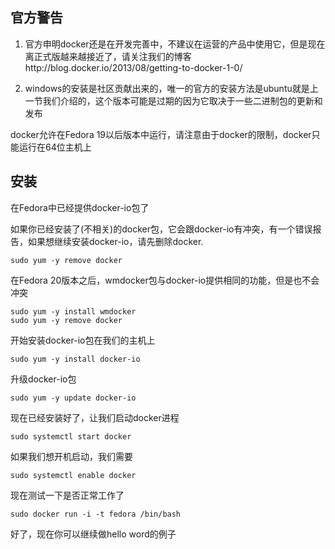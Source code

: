 ## 官方警告

1. 官方申明docker还是在开发完善中，不建议在运营的产品中使用它，但是现在离正式版越来越接近了，请关注我们的博客http://blog.docker.io/2013/08/getting-to-docker-1-0/

2. windows的安装是社区贡献出来的，唯一的官方的安装方法是ubuntu就是上一节我们介绍的，这个版本可能是过期的因为它取决于一些二进制包的更新和发布

docker允许在Fedora 19以后版本中运行，请注意由于docker的限制，docker只能运行在64位主机上

## 安装

在Fedora中已经提供docker-io包了

如果你已经安装了(不相关)的docker包，它会跟docker-io有冲突，有一个错误报告，如果想继续安装docker-io，请先删除docker.

    sudo yum -y remove docker
    
在Fedora 20版本之后，wmdocker包与docker-io提供相同的功能，但是也不会冲突

    sudo yum -y install wmdocker
    sudo yum -y remove docker
    
开始安装docker-io包在我们的主机上

    sudo yum -y install docker-io
    
升级docker-io包

    sudo yum -y update docker-io
    
现在已经安装好了，让我们启动docker进程

    sudo systemctl start docker
    
如果我们想开机启动，我们需要

    sudo systemctl enable docker
    
现在测试一下是否正常工作了

    sudo docker run -i -t fedora /bin/bash
    
好了，现在你可以继续做hello word的例子
